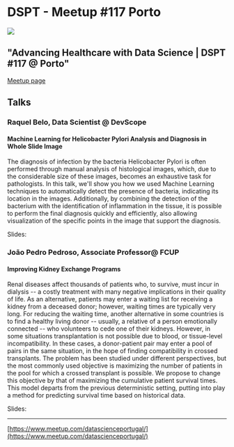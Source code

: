 # DSPT - Meetup #117 Porto

![](https://secure.meetupstatic.com/photos/event/5/a/e/4/600_523283268.webp)

## "Advancing Healthcare with Data Science | DSPT #117 @ Porto"

[Meetup page](https://www.meetup.com/datascienceportugal/events/303059555/)

## Talks

### Raquel Belo, Data Scientist @ DevScope

#### Machine Learning for Helicobacter Pylori Analysis and Diagnosis in Whole Slide Image

The diagnosis of infection by the bacteria Helicobacter Pylori is often performed through manual analysis of histological images, which, due to the considerable size of these images, becomes an exhaustive task for pathologists. In this talk, we'll show you how we used Machine Learning techniques to automatically detect the presence of bacteria, indicating its location in the images. Additionally, by combining the detection of the bacterium with the identification of inflammation in the tissue, it is possible to perform the final diagnosis quickly and efficiently, also allowing visualization of the specific points in the image that support the diagnosis.

Slides:


### João Pedro Pedroso, Associate Professor@ FCUP

#### Improving Kidney Exchange Programs

Renal diseases affect thousands of patients who, to survive, must incur in dialysis -- a costly treatment with many negative implications in their quality of life. As an alternative, patients may enter a waiting list for receiving a kidney from a deceased donor; however, waiting times are typically very long. For reducing the waiting time, another alternative in some countries is to find a healthy living donor -- usually, a relative of a person emotionally connected -- who volunteers to cede one of their kidneys. However, in some situations transplantation is not possible due to blood, or tissue-level incompatibility. In these cases, a donor-patient pair may enter a pool of pairs in the same situation, in the hope of finding compatibility in crossed transplants.
The problem has been studied under different perspectives, but the most commonly used objective is maximizing the number of patients in the pool for which a crossed transplant is possible.
We propose to change this objective by that of maximizing the cumulative patient survival times. This model departs from the previous deterministic setting, putting into play a method for predicting survival time based on historical data.

Slides:

---
[https://www.meetup.com/datascienceportugal/](https://www.meetup.com/datascienceportugal/)